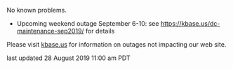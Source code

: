 No known problems.

* Upcoming weekend outage September 6-10: see <a href="https://kbase.us/dc-maintenance-sep2019/">https://kbase.us/dc-maintenance-sep2019/</a> for details

Please visit <a href="https://kbase.us">kbase.us</a> for information on outages not impacting our web site.

last updated 28 August 2019 11:00 am PDT
